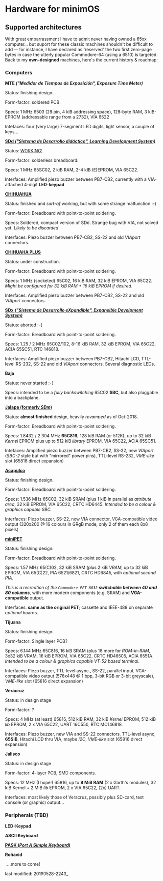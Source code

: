 # Hardware for minimOS

## Supported architectures

With great embarrassment I have to admit never having owned a 65xx computer...
but suport for these classic machines shouldn't be difficult to add -- for
instance, I have declared as 'reserved' the two first zero-page bytes in case
the utterly popular Commodore-64 (using a 6510) is targeted. Back to my
**own-designed** machines, here's the current history & roadmap:

### Computers


**MTE _("Medidor de Tiempos de Exposición", Exposure Time Meter)_**

Status: finishing design.

Form-factor: soldered PCB.

Specs: 1 MHz 6503 (28 pin, 4 kiB addressing space), 128-byte RAM,
3 kiB-EPROM (addressable range from a 2732), VIA 6522

Intefaces: four (very large) 7-segment LED digits, light sensor, a couple of keys...




[**SDd _("Sistema de Desarrollo didáctico", Learning Development 
System)_**](https://flic.kr/s/aHsjCMszTY)

Status: [WORKING!](https://twitter.com/zuiko21/status/936654607014653952?s=19)

Form-factor: solderless breadboard.

Specs: 1 MHz 65SC02, 2 kiB RAM, 2-4 kIB (E)EPROM, VIA 65C22.

Interfaces: Amplified piezo buzzer between PB7-CB2,
currently with a VIA-attached 4-digit **LED-keypad**.




[**CHIHUAHUA**](https://flic.kr/s/aHsjEn5ntM)

Status: finished and _sort-of_ working, but with some strange malfunction :-(

Form-factor: Breadboard with point-to-point soldering.

Specs: Soldered, compact version of SDd. Strange bug with VIA, not solved yet.
*Likely to be discarded*.

Interfaces: Piezo buzzer between PB7-CB2, SS-22 and old *VIAport* connectors.




[**CHIHUAHA PLUS**](https://flic.kr/s/aHsjEGuCH3)

Status: under construction.

Form-factor: Breadboard with point-to-point soldering.

Specs: 1 MHz (socketed) 65C02, 16 kiB RAM, 32 kiB EPROM, VIA 65C22.
*Might be configured for 32 kiB RAM + 16 kiB EPROM if desired*.

Interfaces: Amplified piezo buzzer between PB7-CB2, SS-22 and old *VIAport* connectors.




[**SDx _("Sistema de Desarrollo eXpandible", Expansible Develpment 
System)_**](https://flic.kr/s/aHsjDAwJBR)

Status: aborted :-(

Form-factor: Breadboard with point-to-point soldering.

Specs: 1.25 / 2 MHz 65C02/102, 8-16 kIB RAM, 32 kiB EPROM, VIA 65C22, ACIA 65SC51,
RTC 146818.

Interfaces: Amplified piezo buzzer between PB7-CB2, Hitachi LCD, TTL-level RS-232,
SS-22 and old *VIAport* connectors. Several diagnostic LEDs.




**Baja**

Status: never started :-(

Specs: intended to be a *fully bankswitching* 65C02 **SBC**, but also pluggable into a backplane.




[**Jalapa (formerly _SDm_)**](jalapa2.md)

Status: **almost finished** design, heavily *revamped* as of Oct-2018.

Form-factor: Breadboard with point-to-point soldering.

Specs: 1.8432 / 2.304 MHz **65C816**, 128 kiB RAM (or 512K),
up to 32 kiB *Kernel* EPROM plus up to 512 kiB *library* EPROM,
VIA 65C22, ACIA 65SC51.

Intefaces: Amplified piezo buzzer between PB7-CB2, SS-22, new *VIAport*
(*SBC-2* style but with "mirrored" power pins), TTL-level RS-232,
*VME-like* slot (65816 direct expansion)




[**Acapulco**](acapulco.md)

Status: finishing design.

Form-factor: Breadboard with point-to-point soldering.

Specs: 1.536 MHz 65C02, 32 kiB SRAM (plus 1 kiB
in parallel as *attribute area*, 
32 kiB EPROM, VIA 65C22, CRTC HD6445.
*Intended to be a colour & graphics capable SBC.*

Interfaces: Piezo buzzer, SS-22, new VIA connector,
VGA-compatible video output (320x200 @ 16 colours
in GRgB mode, only 2 of them each 8x8 pixels)




[**miniPET**](minipet.md)

Status: finishing design.

Form-factor: Breadboard with point-to-point soldering.

Specs: 1.57 MHz 65(C)02, 32 kiB SRAM (plus 2 kiB *VRAM*, 
up to 32 kiB EPROM, VIA 65(C)22, PIA 6521/6821,
CRTC HD6845, with *optional second PIA*.

_This is a recreation of the `Commodore PET 8032`
**switchable between 40 and 80 columns**_, with more
modern components (e.g. SRAM) and **VGA-compatible**
output.

Interfaces: **same as the original PET**; cassette and
IEEE-488 on separate _optional_ boards.




**Tijuana**

Status: finishing design.

Form-factor: Single layer PCB?

Specs: 6.144 MHz 65C816, 16 kiB SRAM (plus 16 more for *ROM-in-RAM*, 3x32 kiB VRAM,
16 kiB EPROM, VIA 65C22, CRTC HD46505, ACIA 6551A. *Intended to be a
colour & graphics capable VT-52 based terminal.*

Interfaces: Piezo buzzer, TTL-level async., SS-22, parallel input,
VGA-compatible video output (576x448 @ 1 bpp, 3-bit RGB or 3-bit greyscale),
*VME-like* slot (65816 direct expansion) 




**Veracruz**

Status: in design stage

Form-factor: ?

Specs: 4 MHz (at least) 65816, 512 kiB RAM, 32 kiB *Kernel* EPROM, 512 kiB *lib* EPROM,
2 x VIA 65C22, UART 16C550, RTC MC146818.

Interfaces: Piezo buzzer, new VIA and SS-22 connectors, TTL-level async,
**65SIB**, Hitachi LCD thru VIA, maybe *I2C*, *VME-like* slot (65816 direct expansion)




**Jalisco**

Status: in design stage

Form-factor: 4-layer PCB, SMD components.

Specs: 12 MHz (I hope!) 65816, up to **8 MiB RAM** (2 x Garth's modules),
32 kiB Kernel + 2 MiB *lib* EPROM, 2 x VIA 65C22, (2x) UART.

Interfaces: most likely those of Veracruz, possibly plus SD-card,
text console (or graphic) output...


### Peripherals (TBD)

**LED-Keypad**




**ASCII Keyboard**




**[PASK (_Port A Simple Keyboard_)](pask.md)**




**Roñavid**




_...more to come!

last modified: 20190528-2243_
